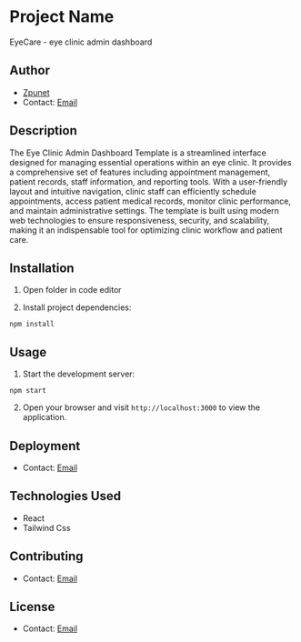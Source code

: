 # Project Name

EyeCare - eye clinic admin dashboard

## Author

- [Zpunet](https://github.com/author-github-username)
- Contact: [Email](mailto:info@codemarketi.com)

## Description

The Eye Clinic Admin Dashboard Template is a streamlined interface designed for managing essential operations within an eye clinic. It provides a comprehensive set of features including appointment management, patient records, staff information, and reporting tools. With a user-friendly layout and intuitive navigation, clinic staff can efficiently schedule appointments, access patient medical records, monitor clinic performance, and maintain administrative settings. The template is built using modern web technologies to ensure responsiveness, security, and scalability, making it an indispensable tool for optimizing clinic workflow and patient care.

## Installation

1. Open folder in code editor

2. Install project dependencies:

```shell
npm install
```

## Usage

1. Start the development server:

```shell
npm start
```

2. Open your browser and visit `http://localhost:3000` to view the application.

## Deployment

- Contact: [Email](mailto:info@codemarketi.com)

## Technologies Used

- React
- Tailwind Css

## Contributing

- Contact: [Email](mailto:info@codemarketi.com)

## License

- Contact: [Email](mailto:info@codemarketi.com)
